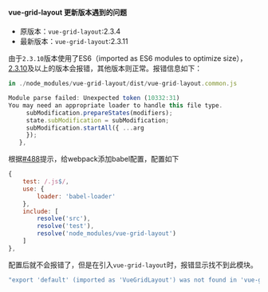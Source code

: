 #### vue-grid-layout 更新版本遇到的问题

- 原版本：`vue-grid-layout`:2.3.4
- 最新版本：`vue-grid-layout`:2.3.11

由于`2.3.10`版本使用了ES6（imported as ES6 modules to optimize size），[2.3.10](https://openbase.com/js/vue-grid-layout/versions#2.3.10)及以上的版本会报错，其他版本则正常。报错信息如下：

```js
in ./node_modules/vue-grid-layout/dist/vue-grid-layout.common.js

Module parse failed: Unexpected token (10332:31)
You may need an appropriate loader to handle this file type.
     subModification.prepareStates(modifiers);
     state.subModification = subModification;
     subModification.startAll({ ...arg
     });
   },
```

根据[#488](https://github.com/jbaysolutions/vue-grid-layout/issues/488)提示，给webpack添加babel配置，配置如下

```javascript
{
    test: /.js$/,
    use: {
        loader: 'babel-loader'
    },
    include: [
        resolve('src'),
        resolve('test'),
        resolve('node_modules/vue-grid-layout')
    ]
},
```

配置后就不会报错了，但是在引入`vue-grid-layout`时，报错显示找不到此模块。

```javascript
"export 'default' (imported as 'VueGridLayout') was not found in 'vue-grid-layout'
```



